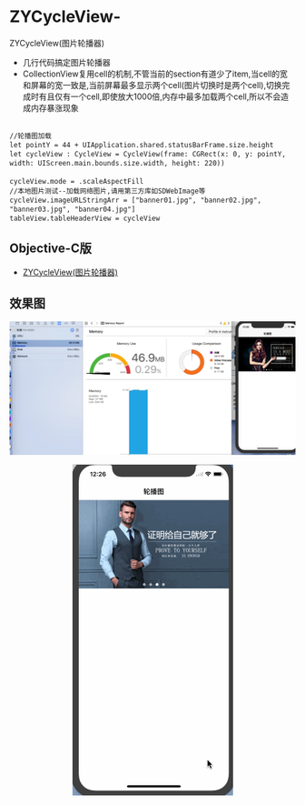 # ZYCycleView-
ZYCycleView(图片轮播器)

* 几行代码搞定图片轮播器
* CollectionView复用cell的机制,不管当前的section有道少了item,当cell的宽和屏幕的宽一致是,当前屏幕最多显示两个cell(图片切换时是两个cell),切换完成时有且仅有一个cell,即使放大1000倍,内存中最多加载两个cell,所以不会造成内存暴涨现象

``` Swift版

//轮播图加载
let pointY = 44 + UIApplication.shared.statusBarFrame.size.height
let cycleView : CycleView = CycleView(frame: CGRect(x: 0, y: pointY, width: UIScreen.main.bounds.size.width, height: 220))

cycleView.mode = .scaleAspectFill
//本地图片测试--加载网络图片,请用第三方库如SDWebImage等
cycleView.imageURLStringArr = ["banner01.jpg", "banner02.jpg", "banner03.jpg", "banner04.jpg"]
tableView.tableHeaderView = cycleView
```

## Objective-C版

 - [ZYCycleView(图片轮播器)](https://github.com/ios-zhouyu/ZYCycleView-.git)

## 效果图

<p align="center" >
<img src="Docs/00001.png" title="内存占用">
</p>

<p align="center" >
<img src="Docs/ZYCycleView.gif" title="效果图">
</p>
